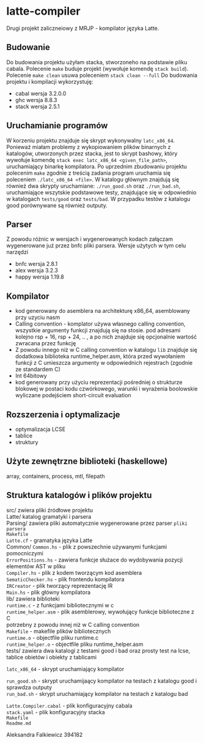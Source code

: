 # latte-compiler
Drugi projekt zaliczneiowy z MRJP - kompilator języka Latte.


## Budowanie
Do budowania projektu użyłam stacka, stworzoneho na podstawie pliku cabala.
Polecenie `make` buduje projekt (wywołuje komendę `stack build`).
Polecenie `make clean` usuwa poleceniem `stack clean --full`
Do budowania projektu i kompilacji wykorzystuję:
* cabal wersja 3.2.0.0
* ghc wersja 8.8.3
* stack wersja 2.5.1


## Uruchamianie programów
W korzeniu projektu znajduje się skrypt wykonywalny `latc_x86_64`.
Ponieważ miałam problemy z wykopiowaniem plików binarnych z katalogów, utworzonych przez stacka, jest to skrypt bashowy, który wywołuje komendę `stack exec latc_x86_64 <given_file_path>`, uruchamiający binarkę kompilatora.
Po uprzednim zbudowaniu projektu polecenim `make` zgodnie z treścią zadania program uruchamia się poleceniem `./latc_x86_64 <file>`.
W katalogu głównym znajdują się również dwa skrypty uruchamiane: `./run_good.sh` oraz `./run_bad.sh`, uruchamiające wszytskie podstawowe testy, znajdujące się w odpowiednio w katalogach `tests/good` oraz `tests/bad`. W przypadku testów z katalogu good porównywane są również outputy.


## Parser
Z powodu różnic w wersjach i wygenerowanych kodach załączam wygenerowane już przez bnfc pliki parsera.
Wersje użytych w tym celu narzędzi
* bnfc wersja 2.8.1
* alex wersja 3.2.3
* happy wersja 1.19.8


## Kompilator
* kod generowany do asemblera na architekturę x86_64, asemblowany przy uzyciu nasm
* Calling convention - komplator używa własnego calling convention, wszystkie argumenty funkcji znajdują się na stosie.
                        pod adresami kolejno rsp + 16, rsp + 24, .. , a po nich znajduje się opcjonalnie wartość zwracana przez funkcję
* Z powodu innego niż w C calling convention w katalogu `lib` znajduje się dodatkowa biblioteka runtime_helper.asm, która przed wywołaniem
  funkcji z C umieszcza argumenty w odpowiednich rejestrach (zgodnie ze standardem C)
* Int 64bitowy
* kod generowany przy użyciu reprezentacji pośredniej o strukturze blokowej w postaci kodu czwórkowego, warunki i wyrażenia boolowskie wyliczane podejściem short-circuit evaluation


## Rozszerzenia i optymalizacje
* optymalizacja LCSE
* tablice
* struktury


## Użyte zewnętrzne biblioteki (haskellowe)
array, containers, process, mtl, filepath


## Struktura katalogów i plików projektu

src/ zwiera pliki źródłowe projektu  
    Latte/ katalog gramatyki i parsera  
        Parsing/  zawiera pliki automatycznie wygenerowane przez parser `pliki parsera`  
        `Makefile`  
        `Latte.cf` - gramatyka języka Latte  
    Common/
        `Common.hs` - plik z powszechnie używanymi funkcjami pomocniczymi  
        `ErrorPositions.hs` - zawiera funkcje służace do wydobywania pozycji elementów AST w pliku  
    `Compiler.hs` - plik z kodem tworzącym kod asemblera  
    `SematicChecker.hs` - plik frontendu kompilatora  
    `IRCreator` - plik tworzący reprezentację IR  
    `Main.hs` - plik główny kompilatora  
lib/ zawiera biblioteki  
    `runtime.c` - z funkcjami bibliotecznymi w c  
    `runtime_helper.asm` - plik asemblerowy, wywołujący funkcje biblioteczne z C  
                           potrzebny z powodu innej niż w C calling convention  
    `Makefile` - makefile plików bibliotecznych  
    `runtime.o` - objectfile pliku runtime.c  
    `runtime_helper.o` - objectfile pliku runtime_helper.asm  
tests/ zawiera dwa katalogi z testami good i bad oraz prosty test na lcse, tablice obietów i obiekty z tablicami 
  
`latc_x86_64` - skrypt uruchamiający kompilator  
  
`run_good.sh` - skrypt uruchamijaący kompilator na testach z katalogu good i sprawdza outputy  
`run_bad.sh` - skrypt uruchamiający kompilator na testach z katalogu bad  
  
`Latte.Compiler.cabal` - plik konfiguracyjny cabala  
`stack.yaml` - plik konfiguracyjny stacka  
`Makefile`  
`Readme.md`  
  
  
Aleksandra Falkiewicz 394182

